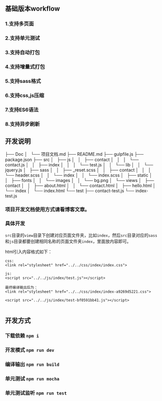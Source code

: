 ## 基础版本workflow
### 1.支持多页面 
### 2.支持单元测试
### 3.支持自动打包
### 4.支持增量式打包
### 5.支持sass格式
### 6.支持css,js压缩
### 7.支持ES6语法
### 8.支持异步刷新

## 开发说明

├── Doc
│   └── 项目文档.md
├── README.md
├── gulpfile.js
├── package.json
├── src
│   ├── js
│   │   ├── contact
│   │   │   └── contact.js
│   │   ├── index
│   │   │   └── test.js
│   │   └── lib
│   │       └── jquery.js
│   ├── sass
│   │   ├── _reset.scss
│   │   ├── contact
│   │   │   └── header.scss
│   │   └── index
│   │       └── index.scss
│   ├── static
│   │   ├── fonts
│   │   └── images
│   │       └── bg.png
│   └── views
│       ├── contact
│       │   ├── about.html
│       │   └── contact.html
│       ├── hello.html
│       └── index
│           └── index.html
└── test
    ├── contact-test.js
    └── index-test.js

### 项目开发文档使用方式请看博客文章。

### 具体开发
`src`目录的`view`目录下创建对应页面文件夹，比如`index`，然后`src`目录对应的`sass`和`js`目录都要创建相同名称的页面文件夹`index`，里面放内容即可。

html引入内容格式如下：

```
css:
<link rel="stylesheet" href="../../css/index/index.css">

js:
<script src="../../js/index/test.js"></script>

最终编译输出后为：
<link rel="stylesheet" href="../../css/index/index-a9269d5221.css">

<script src="../../js/index/test-bf0591bb41.js"></script>


```

## 开发方式

### 下载依赖 `npm i`

### 开发模式 `npm run dev`
### 编译输出 `npm run build`
### 单元测试 `npm run mocha`
### 单元测试监听 `npm run test`

